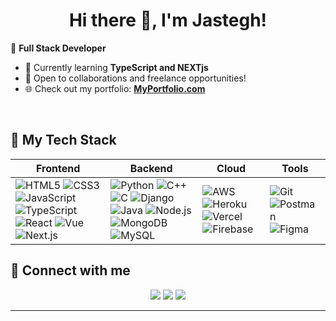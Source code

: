 

# <div align="center">Hi there 👋, I'm Jastegh! </div>

🎯 **Full Stack Developer**

- 🌱 Currently learning **TypeScript and NEXTjs**
- 💼 Open to collaborations and freelance opportunities!
- 🌐 Check out my portfolio: **[MyPortfolio.com](https://jastegh.netlify.app/)**
<div><br></div>

## 🚀 **My Tech Stack**


| Frontend | Backend | Cloud | Tools |
| --- | --- | --- | --- |
| ![HTML5](https://skillicons.dev/icons?i=html) ![CSS3](https://skillicons.dev/icons?i=css) ![JavaScript](https://skillicons.dev/icons?i=javascript) ![TypeScript](https://skillicons.dev/icons?i=typescript) ![React](https://skillicons.dev/icons?i=react) ![Vue](https://skillicons.dev/icons?i=vue) ![Next.js](https://skillicons.dev/icons?i=nextjs) | ![Python](https://skillicons.dev/icons?i=python) ![C++](https://skillicons.dev/icons?i=cpp) ![C](https://skillicons.dev/icons?i=c) ![Django](https://skillicons.dev/icons?i=django) ![Java](https://skillicons.dev/icons?i=java) ![Node.js](https://skillicons.dev/icons?i=nodejs) ![MongoDB](https://skillicons.dev/icons?i=mongodb) ![MySQL](https://skillicons.dev/icons?i=mysql) | ![AWS](https://skillicons.dev/icons?i=aws) ![Heroku](https://skillicons.dev/icons?i=heroku) ![Vercel](https://skillicons.dev/icons?i=vercel) ![Firebase](https://skillicons.dev/icons?i=firebase) | ![Git](https://skillicons.dev/icons?i=git) ![Postman](https://skillicons.dev/icons?i=postman) ![Figma](https://skillicons.dev/icons?i=figma) 


<!---
## 📊 **GitHub Stats**
<p align="center">
<img src="https://github-readme-stats.vercel.app/api?username=Jastegh&show_icons=true&theme=radical" alt="GitHub Stats" />
</p> 
-->


## 🤝 **Connect with me**

<p align="center">
<a href="https://github.com/Jastegh"><img src="https://img.shields.io/badge/-GitHub-181717?logo=github&logoColor=white" /></a>
<a href="https://linkedin.com/in/jastegh"><img src="https://img.shields.io/badge/-LinkedIn-0077B5?logo=linkedin&logoColor=white" /></a>
<a href="mailto:jasteghsingh04@gmail.com"><img src="https://img.shields.io/badge/-Email-D14836?logo=gmail&logoColor=white" /></a>
</p>

---

